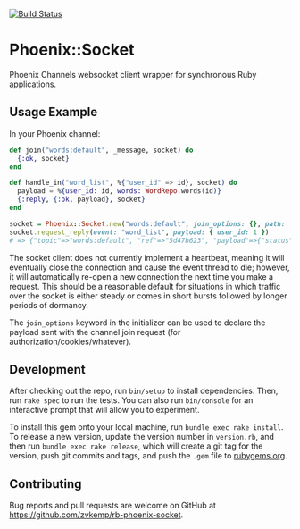 [![Build Status](https://travis-ci.org/zvkemp/rb-phoenix-socket.svg?branch=master)](https://travis-ci.org/zvkemp/rb-phoenix-socket)

# Phoenix::Socket

Phoenix Channels websocket client wrapper for synchronous Ruby applications.

## Usage Example

In your Phoenix channel:
```elixir
def join("words:default", _message, socket) do
  {:ok, socket}
end

def handle_in("word_list", %{"user_id" => id}, socket) do
  payload = %{user_id: id, words: WordRepo.words(id)}
  {:reply, {:ok, payload}, socket}
end
```

```ruby
socket = Phoenix::Socket.new("words:default", join_options: {}, path: 'ws://localhost:4000/socket/websocket')
socket.request_reply(event: "word_list", payload: { user_id: 1 })
# => {"topic"=>"words:default", "ref"=>"5d47b623", "payload"=>{"status"=>"ok", "response"=>{"words"=>["hummingbird", "puffleg"], "user_id"=>1}}, "join_ref"=>nil, "event"=>"phx_reply"}
```

The socket client does not currently implement a heartbeat, meaning it will eventually close the connection and cause the event thread to die; however, it will automatically re-open a new connection the next time you make a request. This should be a reasonable default for situations in which traffic over the socket is either steady or comes in short bursts followed by longer periods of dormancy.

The `join_options` keyword in the initializer can be used to declare the payload sent with the channel join request (for authorization/cookies/whatever).

## Development

After checking out the repo, run `bin/setup` to install dependencies. Then, run `rake spec` to run the tests. You can also run `bin/console` for an interactive prompt that will allow you to experiment.

To install this gem onto your local machine, run `bundle exec rake install`. To release a new version, update the version number in `version.rb`, and then run `bundle exec rake release`, which will create a git tag for the version, push git commits and tags, and push the `.gem` file to [rubygems.org](https://rubygems.org).

## Contributing

Bug reports and pull requests are welcome on GitHub at https://github.com/zvkemp/rb-phoenix-socket.

